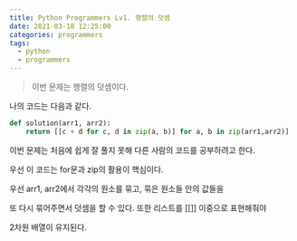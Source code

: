 ```yaml
---
title: Python Programmers Lv1. 행렬의 덧셈
date: 2021-03-18 12:25:00
categories: programmers
tags:
  - python
  - programmers
---
```

>이번 문제는 행렬의 덧셈이다.

나의 코드는 다음과 같다.

~~~python
def solution(arr1, arr2):
    return [[c + d for c, d in zip(a, b)] for a, b in zip(arr1,arr2)]
~~~
이번 문제는 처음에 쉽게 잘 풀지 못해 다른 사람의 코드를 공부하려고 한다.

우선 이 코드는 for문과 zip의 활용이 핵심이다.

우선 arr1, arr2에서 각각의 원소를 묶고, 묶은 원소들 안의 값들을

또 다시 묶어주면서 덧셈을 할 수 있다. 또한 리스트를 [[]] 이중으로 표현해줘야

2차원 배열이 유지된다.
